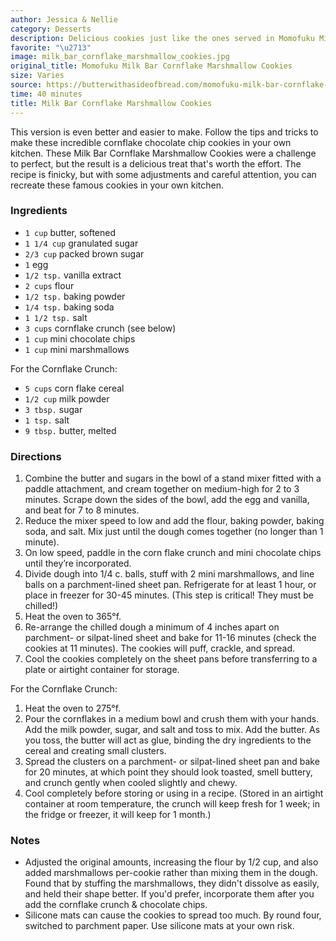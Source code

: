 ```yaml
---
author: Jessica & Nellie
category: Desserts
description: Delicious cookies just like the ones served in Momofuku Milk Bar in NYC.
favorite: "\u2713"
image: milk_bar_cornflake_marshmallow_cookies.jpg
original_title: Momofuku Milk Bar Cornflake Marshmallow Cookies
size: Varies
source: https://butterwithasideofbread.com/momofuku-milk-bar-cornflake-marshmallow/
time: 40 minutes
title: Milk Bar Cornflake Marshmallow Cookies
---
```


This version is even better and easier to make. Follow the tips and tricks to make these incredible cornflake chocolate chip cookies in your own kitchen. These Milk Bar Cornflake Marshmallow Cookies were a challenge to perfect, but the result is a delicious treat that's worth the effort. The recipe is finicky, but with some adjustments and careful attention, you can recreate these famous cookies in your own kitchen.

### Ingredients

* `1 cup` butter, softened
* `1 1/4 cup` granulated sugar
* `2/3 cup` packed brown sugar
* `1` egg
* `1/2 tsp.` vanilla extract
* `2 cups` flour
* `1/2 tsp.` baking powder
* `1/4 tsp.` baking soda
* `1 1/2 tsp.` salt
* `3 cups` cornflake crunch (see below)
* `1 cup` mini chocolate chips
* `1 cup` mini marshmallows

For the Cornflake Crunch:

* `5 cups` corn flake cereal
* `1/2 cup` milk powder
* `3 tbsp.` sugar
* `1 tsp.` salt
* `9 tbsp.` butter, melted

### Directions

1. Combine the butter and sugars in the bowl of a stand mixer fitted with a paddle attachment, and cream together on medium-high for 2 to 3 minutes. Scrape down the sides of the bowl, add the egg and vanilla, and beat for 7 to 8 minutes.
2. Reduce the mixer speed to low and add the flour, baking powder, baking soda, and salt. Mix just until the dough comes together (no longer than 1 minute).
3. On low speed, paddle in the corn flake crunch and mini chocolate chips until they’re incorporated.
4. Divide dough into 1/4 c. balls, stuff with 2 mini marshmallows, and line balls on a parchment-lined sheet pan. Refrigerate for at least 1 hour, or place in freezer for 30-45 minutes. (This step is critical! They must be chilled!)
5. Heat the oven to 365°f.
6. Re-arrange the chilled dough a minimum of 4 inches apart on parchment- or silpat-lined sheet and bake for 11-16 minutes (check the cookies at 11 minutes). The cookies will puff, crackle, and spread.
7. Cool the cookies completely on the sheet pans before transferring to a plate or airtight container for storage.

For the Cornflake Crunch:

1. Heat the oven to 275°f.
2. Pour the cornflakes in a medium bowl and crush them with your hands. Add the milk powder, sugar, and salt and toss to mix. Add the butter. As you toss, the butter will act as glue, binding the dry ingredients to the cereal and creating small clusters.
3. Spread the clusters on a parchment- or silpat-lined sheet pan and bake for 20 minutes, at which point they should look toasted, smell buttery, and crunch gently when cooled slightly and chewy.
4. Cool completely before storing or using in a recipe. (Stored in an airtight container at room temperature, the crunch will keep fresh for 1 week; in the fridge or freezer, it will keep for 1 month.)

### Notes

* Adjusted the original amounts, increasing the flour by 1/2 cup, and also added marshmallows per-cookie rather than mixing them in the dough. Found that by stuffing the marshmallows, they didn't dissolve as easily, and held their shape better. If you'd prefer, incorporate them after you add the cornflake crunch & chocolate chips.
* Silicone mats can cause the cookies to spread too much. By round four, switched to parchment paper. Use silicone mats at your own risk.